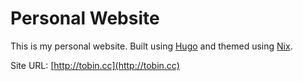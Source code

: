 Personal Website
================

This is my personal website. Built using [Hugo](https://gohugo.io/) and
themed using [Nix](http://themes.gohugo.io/hugo-theme-nix/).

Site URL: [http://tobin.cc](http://tobin.cc)
